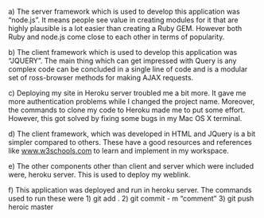 a) The server framework which is used to develop this application was “node.js”. It means people see value in creating modules for it
that are highly plausible is a lot easier than creating a Ruby GEM. However both Ruby and node.js come close to each other in 
terms of popularity.

b) The client framework which is used to develop this application was “JQUERY”. The main thing which can get impressed with 
Query is any complex code can be concluded in a single line of code and is a modular set of ross-browser methods for making
AJAX requests. 

c) Deploying my site in Heroku server troubled me a bit more. It gave me more authentication problems while I changed the 
project name. Moreover, the commands to clone my code to Heroku made me to put some effort. However, this got solved by 
fixing some bugs in my Mac OS X terminal. 

d) The client framework, which was developed in HTML and JQuery is a bit simpler compared to others. These have a good resources and 
references like www.w3schools.com to learn and implement in my workspace. 

e) The other components other than client and server which were included were, heroku server. This is used to deploy my weblink. 

f) This application was deployed and run in heroku server. The commands used to run these were 
	1) git add .
	2) git commit - m “comment”
	3) git push heroic master 